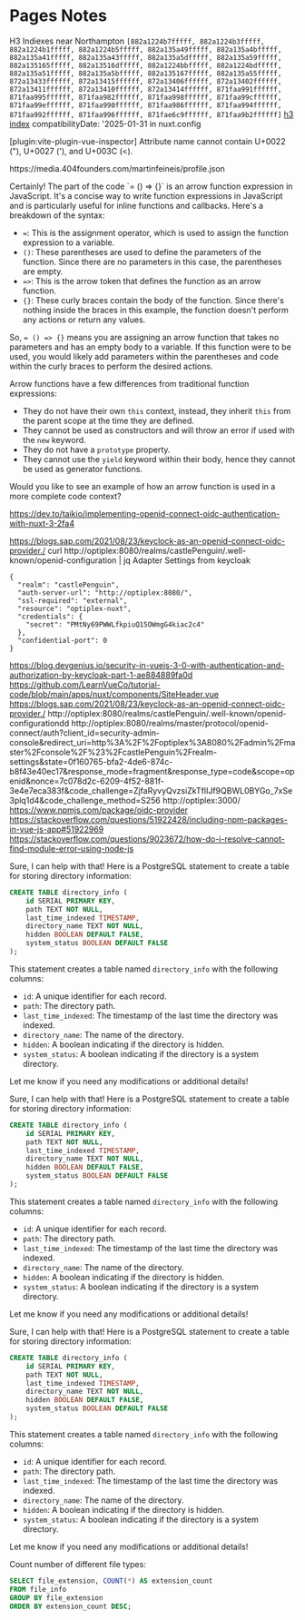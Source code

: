 # Pages Notes
H3 Indiexes near Northampton ```[882a1224b7fffff, 882a1224b3fffff, 882a1224b1fffff, 882a1224b5fffff, 882a135a49fffff, 882a135a4bfffff, 882a135a41fffff, 882a135a43fffff, 882a135a5dfffff, 882a135a59fffff, 882a135165fffff, 882a13516dfffff, 882a1224bbfffff, 882a1224bdfffff, 882a135a51fffff, 882a135a5bfffff, 882a135167fffff, 882a135a55fffff, 872a13433ffffff, 872a13415ffffff, 872a13406ffffff, 872a13402ffffff, 872a13411ffffff, 872a13410ffffff, 872a13414ffffff, 871faa991ffffff, 871faa995ffffff, 871faa982ffffff, 871faa998ffffff, 871faa99cffffff, 871faa99effffff, 871faa990ffffff, 871faa986ffffff, 871faa994ffffff, 871faa992ffffff, 871faa996ffffff, 871fae6c9ffffff, 871faa9b2ffffff]```
[h3 index](https://h3geo.org/#hex=882a1224b7fffff%2C+882a1224b3fffff%2C+882a1224b1fffff%2C+882a1224b5fffff%2C+882a135a49fffff%2C+882a135a4bfffff%2C+882a135a41fffff%2C+882a135a43fffff%2C+882a135a5dfffff%2C+882a135a59fffff%2C+882a135165fffff%2C+882a13516dfffff%2C+882a1224bbfffff%2C+882a1224bdfffff%2C+882a135a51fffff%2C+882a135a5bfffff%2C+882a135167fffff%2C+882a135a55fffff)
compatibilityDate: '2025-01-31 in nuxt.config

[plugin:vite-plugin-vue-inspector] Attribute name cannot contain U+0022 ("), U+0027 ('), and U+003C (<).
<p>https://media.404founders.com/martinfeineis/profile.json</p>
Certainly! The part of the code `= () => {}` is an arrow function expression in JavaScript. It's a concise way to write function expressions in JavaScript and is particularly useful for inline functions and callbacks. Here's a breakdown of the syntax:

- `=`: This is the assignment operator, which is used to assign the function expression to a variable.
- `()`: These parentheses are used to define the parameters of the function. Since there are no parameters in this case, the parentheses are empty.
- `=>`: This is the arrow token that defines the function as an arrow function.
- `{}`: These curly braces contain the body of the function. Since there's nothing inside the braces in this example, the function doesn't perform any actions or return any values.

So, `= () => {}` means you are assigning an arrow function that takes no parameters and has an empty body to a variable. If this function were to be used, you would likely add parameters within the parentheses and code within the curly braces to perform the desired actions.

Arrow functions have a few differences from traditional function expressions:
- They do not have their own `this` context, instead, they inherit `this` from the parent scope at the time they are defined.
- They cannot be used as constructors and will throw an error if used with the `new` keyword.
- They do not have a `prototype` property.
- They cannot use the `yield` keyword within their body, hence they cannot be used as generator functions.

Would you like to see an example of how an arrow function is used in a more complete code context?



https://dev.to/taikio/implementing-openid-connect-oidc-authentication-with-nuxt-3-2fa4

https://blogs.sap.com/2021/08/23/keyclock-as-an-openid-connect-oidc-provider./
curl http://optiplex:8080/realms/castlePenguin/.well-known/openid-configuration | jq
Adapter Settings from keycloak
```
{
  "realm": "castlePenguin",
  "auth-server-url": "http://optiplex:8080/",
  "ssl-required": "external",
  "resource": "optiplex-nuxt",
  "credentials": {
    "secret": "PMtNy69PWWLfkpiuQ15OWmgG4kiac2c4"
  },
  "confidential-port": 0
}
```
https://blog.devgenius.io/security-in-vuejs-3-0-with-authentication-and-authorization-by-keycloak-part-1-ae884889fa0d
https://github.com/LearnVueCo/tutorial-code/blob/main/apps/nuxt/components/SiteHeader.vue
https://blogs.sap.com/2021/08/23/keyclock-as-an-openid-connect-oidc-provider./
http://optiplex:8080/realms/castlePenguin/.well-known/openid-configurationdd
http://optiplex:8080/realms/master/protocol/openid-connect/auth?client_id=security-admin-console&redirect_uri=http%3A%2F%2Foptiplex%3A8080%2Fadmin%2Fmaster%2Fconsole%2F%23%2FcastlePenguin%2Frealm-settings&state=0f160765-bfa2-4de6-874c-b8f43e40ec17&response_mode=fragment&response_type=code&scope=openid&nonce=7c078d2c-6209-4f52-881f-3e4e7eca383f&code_challenge=ZjfaRyvyQvzsiZkTflIJf9QBWL0BYGo_7xSe3plq1d4&code_challenge_method=S256
http://optiplex:3000/
https://www.npmjs.com/package/oidc-provider
https://stackoverflow.com/questions/51922428/including-npm-packages-in-vue-js-app#51922969
https://stackoverflow.com/questions/9023672/how-do-i-resolve-cannot-find-module-error-using-node-js


Sure, I can help with that! Here is a PostgreSQL statement to create a table for storing directory information:

```sql
CREATE TABLE directory_info (
    id SERIAL PRIMARY KEY,
    path TEXT NOT NULL,
    last_time_indexed TIMESTAMP,
    directory_name TEXT NOT NULL,
    hidden BOOLEAN DEFAULT FALSE,
    system_status BOOLEAN DEFAULT FALSE
);
```

This statement creates a table named `directory_info` with the following columns:
- `id`: A unique identifier for each record.
- `path`: The directory path.
- `last_time_indexed`: The timestamp of the last time the directory was indexed.
- `directory_name`: The name of the directory.
- `hidden`: A boolean indicating if the directory is hidden.
- `system_status`: A boolean indicating if the directory is a system directory.

Let me know if you need any modifications or additional details!

Sure, I can help with that! Here is a PostgreSQL statement to create a table for storing directory information:

```sql
CREATE TABLE directory_info (
    id SERIAL PRIMARY KEY,
    path TEXT NOT NULL,
    last_time_indexed TIMESTAMP,
    directory_name TEXT NOT NULL,
    hidden BOOLEAN DEFAULT FALSE,
    system_status BOOLEAN DEFAULT FALSE
);
```

This statement creates a table named `directory_info` with the following columns:
- `id`: A unique identifier for each record.
- `path`: The directory path.
- `last_time_indexed`: The timestamp of the last time the directory was indexed.
- `directory_name`: The name of the directory.
- `hidden`: A boolean indicating if the directory is hidden.
- `system_status`: A boolean indicating if the directory is a system directory.

Let me know if you need any modifications or additional details!

Sure, I can help with that! Here is a PostgreSQL statement to create a table for storing directory information:

```sql
CREATE TABLE directory_info (
    id SERIAL PRIMARY KEY,
    path TEXT NOT NULL,
    last_time_indexed TIMESTAMP,
    directory_name TEXT NOT NULL,
    hidden BOOLEAN DEFAULT FALSE,
    system_status BOOLEAN DEFAULT FALSE
);
```

This statement creates a table named `directory_info` with the following columns:
- `id`: A unique identifier for each record.
- `path`: The directory path.
- `last_time_indexed`: The timestamp of the last time the directory was indexed.
- `directory_name`: The name of the directory.
- `hidden`: A boolean indicating if the directory is hidden.
- `system_status`: A boolean indicating if the directory is a system directory.

Let me know if you need any modifications or additional details!


Count number of different file types:
```sql
SELECT file_extension, COUNT(*) AS extension_count
FROM file_info
GROUP BY file_extension
ORDER BY extension_count DESC;
```
